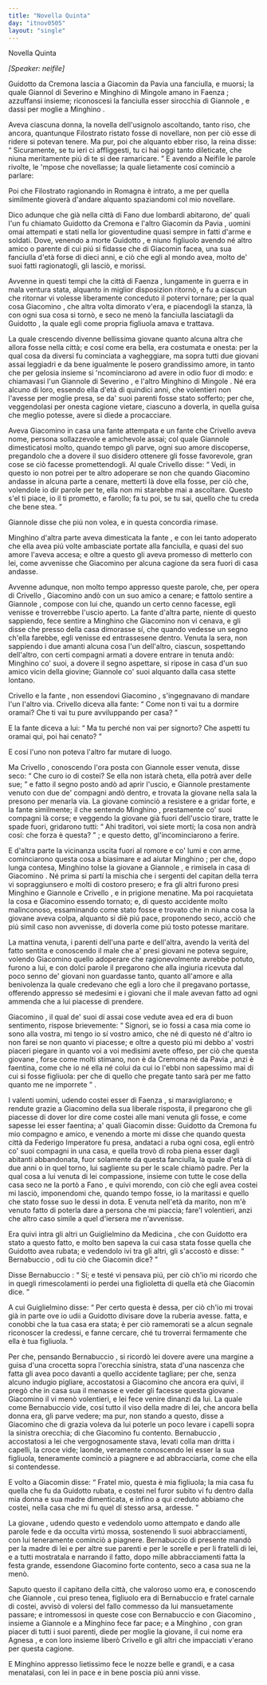 ```yaml
---
title: "Novella Quinta"
day: "itnov0505"
layout: "single"
---
```

<html>
 <head>
 </head>
 <body>
  <div id="nov0505" type="novella" who="neifile">
   <head>
    Novella Quinta
   </head>
   <p>
    <i>
     [Speaker: neifile]
    </i>
   </p>
   <argument>
    <p>
     <milestone id="p05050001"/>
     <name persref="guidotto" type="person">
      Guidotto da Cremona
     </name>
     lascia a
     <name persref="giacomino" type="person">
      Giacomin da Pavia
     </name>
     una fanciulla, e muorsi; la quale
     <name persref="giannole" type="person">
      Giannol di Severino
     </name>
     e
     <name persref="minghino">
      Minghino di Mingole
     </name>
     amano in
     <name placeref="faenza" type="place">
      Faenza
     </name>
     ; azzuffansi insieme; riconoscesi la fanciulla esser sirocchia di
     <name persref="giannole" type="person">
      Giannole
     </name>
     , e dassi per moglie a
     <name persref="minghino" type="person">
      Minghino
     </name>
     .
    </p>
   </argument>
   <div3 type="commentary" who="author">
    <p>
     <milestone id="p05050002"/>
     Aveva ciascuna donna, la novella dell'usignolo ascoltando, tanto riso, che ancora, quantunque
     <name persref="filostrato" type="person">
      Filostrato
     </name>
     ristato fosse di novellare, non per ci&ograve; esse di ridere si potevan tenere. Ma pur, poi che alquanto ebber riso, la
     <name persref="fiammetta" type="person">
      reina
     </name>
     disse:
     <q direct="unspecified" who="fiammetta">
      Sicuramente, se tu ieri ci affliggesti, tu ci hai oggi tanto dileticate, che niuna meritamente pi&uacute; di te si dee ramaricare.
     </q>
     E avendo a Neifile le parole rivolte, le 'mpose che novellasse; la quale lietamente cos&iacute; cominci&ograve; a parlare:
    </p>
   </div3>
   <div3 type="commentary" who="neifile">
    <p>
     <milestone id="p05050003"/>
     Poi che
     <name persref="filostrato" type="person">
      Filostrato
     </name>
     ragionando in
     <name placeref="romagna" type="place">
      Romagna
     </name>
     &egrave; intrato, a me per quella similmente giover&agrave; d'andare alquanto spaziandomi col mio novellare.
    </p>
   </div3>
   <p>
    <milestone id="p05050004"/>
    Dico adunque che gi&agrave; nella citt&agrave; di
    <name placeref="fano" type="place">
     Fano
    </name>
    due lombardi abitarono, de' quali l'un fu chiamato
    <name persref="guidotto" type="person">
     Guidotto da Cremona
    </name>
    e l'altro
    <name persref="giacomino" type="person">
     Giacomin da Pavia
    </name>
    , uomini omai attempati e stati nella lor gioventudine quasi sempre in fatti d'arme e soldati.
    <milestone id="p05050005"/>
    Dove, venendo a morte
    <name persref="guidotto" type="person">
     Guidotto
    </name>
    , e niuno figliuolo avendo n&eacute; altro amico o parente di cui pi&uacute; si fidasse che di
    <name persref="giacomino" type="person">
     Giacomin
    </name>
    facea, una sua fanciulla d'et&agrave; forse di dieci anni, e ci&ograve; che egli al mondo avea, molto de' suoi fatti ragionatogli, gli lasci&ograve;, e morissi.
   </p>
   <p>
    <milestone id="p05050006"/>
    Avvenne in questi tempi che la citt&agrave; di
    <name placeref="faenza" type="place">
     Faenza
    </name>
    , lungamente in guerra e in mala ventura stata, alquanto in miglior disposizion ritorn&ograve;, e fu a ciascun che ritornar vi volesse liberamente conceduto il potervi tornare; per la qual cosa
    <name persref="giacomino" type="person">
     Giacomino
    </name>
    , che altra volta dimorato v'era, e piacendogli la stanza, l&agrave; con ogni sua cosa si torn&ograve;, e seco ne men&ograve; la fanciulla lasciatagli da
    <name persref="guidotto" type="person">
     Guidotto
    </name>
    , la quale egli come propria figliuola amava e trattava.
   </p>
   <p>
    <milestone id="p05050007"/>
    La quale crescendo divenne bellissima
    <name persref="agnesabernabuccio" type="person">
     giovane
    </name>
    quanto alcuna altra che allora fosse nella citt&agrave;; e cos&iacute; come era bella, era costumata e onesta: per la qual cosa da diversi fu cominciata a vagheggiare, ma sopra tutti due giovani assai leggiadri e da bene igualmente le posero grandissimo amore, in tanto che per gelosia insieme si 'ncominciarono ad avere in odio fuor di modo: e chiamavasi l'un
    <name persref="giannole" type="person">
     Giannole di Severino
    </name>
    , e l'altro
    <name persref="minghino" type="person">
     Minghino di Mingole
    </name>
    .
    <milestone id="p05050008"/>
    N&eacute; era alcuno di loro, essendo ella d'et&agrave; di quindici anni, che volentieri non l'avesse per moglie presa, se da' suoi parenti fosse stato sofferto; per che, veggendolasi per onesta cagione vietare, ciascuno a doverla, in quella guisa che meglio potesse, avere si diede a procacciare.
   </p>
   <p>
    <milestone id="p05050009"/>
    Aveva
    <name persref="giacomino" type="person">
     Giacomino
    </name>
    in casa una
    <name persref="fante-0505" type="person">
     fante
    </name>
    attempata e un
    <name persref="fante-0505" type="person">
     fante
    </name>
    che
    <name persref="crivello" type="person">
     Crivello
    </name>
    aveva nome, persona sollazzevole e amichevole assai; col quale
    <name persref="giannole" type="person">
     Giannole
    </name>
    dimesticatosi molto, quando tempo gli parve, ogni suo amore discoperse, pregandolo che a dovere il suo disidero ottenere gli fosse favorevole, gran cose se ci&ograve; facesse promettendogli.
    <milestone id="p05050010"/>
    Al quale
    <name persref="crivello" type="person">
     Crivello
    </name>
    disse:
    <q direct="unspecified" who="crivello">
     Vedi, in questo io non potrei per te altro adoperare se non che quando
     <name persref="giacomino" type="person">
      Giacomino
     </name>
     andasse in alcuna parte a cenare, metterti l&agrave; dove ella fosse, per ci&ograve; che, volendole io dir parole per te, ella non mi starebbe mai a ascoltare. Questo s'el ti piace, io il ti prometto, e farollo; fa tu poi, se tu sai, quello che tu creda che bene stea.
    </q>
   </p>
   <p>
    <milestone id="p05050011"/>
    <name persref="giannole" type="person">
     Giannole
    </name>
    disse che pi&uacute; non volea, e in questa concordia rimase.
   </p>
   <p>
    <milestone id="p05050012"/>
    <name persref="minghino" type="person">
     Minghino
    </name>
    d'altra parte aveva dimesticata la
    <name persref="fante-0505" type="person">
     fante
    </name>
    , e con lei tanto adoperato che ella avea pi&uacute; volte ambasciate portate alla fanciulla, e quasi del suo amore l'aveva accesa; e oltre a questo gli aveva promesso di metterlo con lei, come avvenisse che
    <name persref="giacomino" type="person">
     Giacomino
    </name>
    per alcuna cagione da sera fuori di casa andasse.
   </p>
   <p>
    <milestone id="p05050013"/>
    Avvenne adunque, non molto tempo appresso queste parole, che, per opera di
    <name persref="crivello" type="person">
     Crivello
    </name>
    ,
    <name persref="giacomino" type="person">
     Giacomino
    </name>
    and&ograve; con un suo amico a cenare; e fattolo sentire a
    <name persref="giannole" type="person">
     Giannole
    </name>
    , compose con lui che, quando un certo cenno facesse, egli venisse e troverrebbe l'uscio aperto.
    <milestone id="p05050014"/>
    La
    <name persref="fante-0505" type="person">
     fante
    </name>
    d'altra parte, niente di questo sappiendo, fece sentire a
    <name persref="minghino" type="person">
     Minghino
    </name>
    che
    <name persref="giacomino" type="person">
     Giacomino
    </name>
    non vi cenava, e gli disse che presso della casa dimorasse s&iacute;, che quando vedesse un segno ch'ella farebbe, egli venisse ed entrassesene dentro.
    <milestone id="p05050015"/>
    Venuta la sera, non sappiendo i due amanti alcuna cosa l'un dell'altro, ciascun, sospettando dell'altro, con certi compagni armati a dovere entrare in tenuta and&ograve;:
    <name persref="minghino" type="person">
     Minghino
    </name>
    co' suoi, a dovere il segno aspettare, si ripose in casa d'un suo amico vicin della giovine;
    <name persref="giannole" type="person">
     Giannole
    </name>
    co' suoi alquanto dalla casa stette lontano.
   </p>
   <p>
    <milestone id="p05050016"/>
    <name persref="crivello" type="person">
     Crivello
    </name>
    e la
    <name persref="fante-0505" type="person">
     fante
    </name>
    , non essendovi
    <name persref="giacomino" type="person">
     Giacomino
    </name>
    , s'ingegnavano di mandare l'un l'altro via.
    <name persref="crivello" type="person">
     Crivello
    </name>
    diceva alla fante:
    <q direct="unspecified" who="crivello">
     Come non ti vai tu a dormire oramai? Che ti vai tu pure avviluppando per casa?
    </q>
   </p>
   <p>
    <milestone id="p05050017"/>
    E la
    <name persref="fante-0505" type="person">
     fante
    </name>
    diceva a lui:
    <q direct="unspecified" who="fante-0505">
     Ma tu perch&eacute; non vai per signorto? Che aspetti tu oramai qui, poi hai cenato?
    </q>
   </p>
   <p>
    <milestone id="p05050018"/>
    E cos&iacute; l'uno non poteva l'altro far mutare di luogo.
   </p>
   <p>
    <milestone id="p05050019"/>
    Ma
    <name persref="crivello" type="person">
     Crivello
    </name>
    , conoscendo l'ora posta con
    <name persref="giannole" type="person">
     Giannole
    </name>
    esser venuta, disse seco:
    <q direct="unspecified" who="crivello">
     Che curo io di costei? Se ella non istar&agrave; cheta, ella potr&agrave; aver delle sue;
    </q>
    e fatto il segno posto and&ograve; ad aprir l'uscio, e
    <name persref="giannole" type="person">
     Giannole
    </name>
    prestamente venuto con due de' compagni and&ograve; dentro, e trovata la
    <name persref="agnesabernabuccio" type="person">
     giovane
    </name>
    nella sala la presono per menarla via.
    <milestone id="p05050020"/>
    La giovane cominci&ograve; a resistere e a gridar forte, e la
    <name persref="fante-0505" type="person">
     fante
    </name>
    similmente; il che sentendo
    <name persref="minghino" type="person">
     Minghino
    </name>
    , prestamente co' suoi compagni l&agrave; corse; e veggendo la giovane gi&agrave; fuori dell'uscio tirare, tratte le spade fuori, gridarono tutti:
    <q direct="unspecified" type="othervoice">
     Ahi traditori, voi siete morti; la cosa non andr&agrave; cos&iacute;: che forza &egrave; questa?
    </q>
    ; e questo detto, gl'incominciarono a ferire.
   </p>
   <p>
    <milestone id="p05050021"/>
    E d'altra parte la vicinanza uscita fuori al romore e co' lumi e con arme, cominciarono questa cosa a biasimare e ad aiutar
    <name persref="minghino" type="person">
     Minghino
    </name>
    ; per che, dopo lunga contesa,
    <name persref="minghino" type="person">
     Minghino
    </name>
    tolse la
    <name persref="agnesabernabuccio" type="person">
     giovane
    </name>
    a
    <name persref="giannole" type="person">
     Giannole
    </name>
    , e rimisela in casa di
    <name persref="giacomino" type="person">
     Giacomino
    </name>
    . N&eacute; prima si part&iacute; la mischia che i sergenti del capitan della terra vi sopraggiunsero e molti di costoro presero; e fra gli altri furono presi
    <name persref="minghino" type="person">
     Minghino
    </name>
    e
    <name persref="giannole" type="person">
     Giannole
    </name>
    e
    <name persref="crivello" type="person">
     Crivello
    </name>
    , e in prigione menatine.
    <milestone id="p05050022"/>
    Ma poi racquietata la cosa e
    <name persref="giacomino" type="person">
     Giacomino
    </name>
    essendo tornato; e, di questo accidente molto malinconoso, essaminando come stato fosse e trovato che in niuna cosa la giovane aveva colpa, alquanto si di&egrave; pi&uacute; pace, proponendo seco, acci&ograve; che pi&uacute; simil caso non avvenisse, di doverla come pi&uacute; tosto potesse maritare.
   </p>
   <p>
    <milestone id="p05050023"/>
    La mattina venuta, i parenti dell'una parte e dell'altra, avendo la verit&agrave; del fatto sentita e conoscendo il male che a' presi giovani ne poteva seguire, volendo
    <name persref="giacomino" type="person">
     Giacomino
    </name>
    quello adoperare che ragionevolmente avrebbe potuto, furono a lui, e con dolci parole il pregarono che alla ingiuria ricevuta dal poco senno de' giovani non guardasse tanto, quanto all'amore e alla benivolenza la quale credevano che egli a loro che il pregavano portasse, offerendo appresso s&eacute; medesimi e i giovani che il male avevan fatto ad ogni ammenda che a lui piacesse di prendere.
   </p>
   <p>
    <milestone id="p05050024"/>
    <name persref="giacomino" type="person">
     Giacomino
    </name>
    , il qual de' suoi d&iacute; assai cose vedute avea ed era di buon sentimento, rispose brievemente:
    <q direct="unspecified">
     Signori, se io fossi a casa mia come io sono alla vostra, mi tengo io s&iacute; vostro amico, che n&eacute; di questo n&eacute; d'altro io non farei se non quanto vi piacesse;
     <milestone id="p05050025"/>
     e oltre a questo pi&uacute; mi debbo a' vostri piaceri piegare in quanto voi a voi medisimi avete offeso, per ci&ograve; che questa
     <name persref="agnesabernabuccio" type="person">
      giovane
     </name>
     , forse come molti stimano, non &egrave; da
     <name placeref="cremona" type="place">
      Cremona
     </name>
     n&eacute; da
     <name placeref="pavia" type="place">
      Pavia
     </name>
     , anzi &egrave; faentina, come che io n&eacute; ella n&eacute; colui da cui io l'ebbi non sapessimo mai di cui si fosse figliuola: per che di quello che pregate tanto sar&agrave; per me fatto quanto me ne imporrete
    </q>
    .
   </p>
   <p>
    <milestone id="p05050026"/>
    I valenti uomini, udendo costei esser di
    <name placeref="faenza" type="place">
     Faenza
    </name>
    , si maravigliarono; e rendute grazie a
    <name persref="giacomino" type="person">
     Giacomino
    </name>
    della sua liberale risposta, il pregarono che gli piacesse di dover lor dire come costei alle mani venuta gli fosse, e come sapesse lei esser faentina;
    <milestone id="p05050027"/>
    a' quali
    <name persref="giacomino" type="person">
     Giacomin
    </name>
    disse:
    <name persref="guidotto" type="person">
     Guidotto da Cremona
    </name>
    fu mio compagno e amico, e venendo a morte mi disse che quando questa citt&agrave; da
    <name persref="federicoii" type="person">
     Federigo Imperatore
    </name>
    fu presa, andataci a ruba ogni cosa, egli entr&ograve; co' suoi compagni in una casa, e quella trov&ograve; di roba piena esser dagli abitanti abbandonata, fuor solamente da questa fanciulla, la quale d'et&agrave; di due anni o in quel torno, lui sagliente su per le scale chiam&ograve; padre.
    <milestone id="p05050028"/>
    Per la qual cosa a lui venuta di lei compassione, insieme con tutte le cose della casa seco ne la port&ograve; a
    <name placeref="fano" type="place">
     Fano
    </name>
    , e quivi morendo, con ci&ograve; che egli avea costei mi lasci&ograve;, imponendomi che, quando tempo fosse, io la maritassi e quello che stato fosse suo le dessi in dota.
    <milestone id="p05050029"/>
    E venuta nell'et&agrave; da marito, non m'&egrave; venuto fatto di poterla dare a persona che mi piaccia; fare'l volentieri, anzi che altro caso simile a quel d'iersera me n'avvenisse.
   </p>
   <p>
    <milestone id="p05050030"/>
    Era quivi intra gli altri un
    <name persref="guglielmino" type="person">
     Guiglielmino da Medicina
    </name>
    , che con
    <name persref="guidotto" type="person">
     Guidotto
    </name>
    era stato a questo fatto, e molto ben sapeva la cui casa stata fosse quella che
    <name persref="guidotto" type="person">
     Guidotto
    </name>
    avea rubata; e vedendolo ivi tra gli altri, gli s'accost&ograve; e disse:
    <q direct="unspecified" who="guglielmino">
     <name persref="bernabuccio" type="person">
      Bernabuccio
     </name>
     , odi tu ci&ograve; che
     <name persref="giacomino" type="person">
      Giacomin
     </name>
     dice?
    </q>
   </p>
   <p>
    <milestone id="p05050031"/>
    Disse
    <name persref="bernabuccio" type="person">
     Bernabuccio
    </name>
    :
    <q direct="unspecified" who="bernabuccio">
     S&iacute;; e test&eacute; vi pensava pi&uacute;, per ci&ograve; ch'io mi ricordo che in quegli rimescolamenti io perdei una figlioletta di quella et&agrave; che
     <name persref="giacomino" type="person">
      Giacomin
     </name>
     dice.
    </q>
   </p>
   <p>
    <milestone id="p05050032"/>
    A cui
    <name persref="guglielmino" type="person">
     Guiglielmino
    </name>
    disse:
    <q direct="unspecified">
     Per certo questa &egrave; dessa, per ci&ograve; ch'io mi trovai gi&agrave; in parte ove io udii a
     <name persref="guidotto" type="person">
      Guidotto
     </name>
     divisare dove la ruberia avesse. fatta, e conobbi che la tua casa era stata; &egrave; per ci&ograve; ramemorati se a alcun segnale riconoscer la credessi, e fanne cercare, ch&eacute; tu troverrai fermamente che ella &egrave; tua figliuola.
    </q>
   </p>
   <p>
    <milestone id="p05050033"/>
    Per che, pensando
    <name persref="bernabuccio" type="person">
     Bernabuccio
    </name>
    , si ricord&ograve; lei dovere avere una margine a guisa d'una crocetta sopra l'orecchia sinistra, stata d'una nascenza che fatta gli avea poco davanti a quello accidente tagliare; per che, senza alcuno indugio pigliare, accostatosi a
    <name persref="giacomino" type="person">
     Giacomino
    </name>
    che ancora era quivi, il preg&ograve; che in casa sua il menasse e veder gli facesse questa
    <name persref="agnesabernabuccio" type="person">
     giovane
    </name>
    .
    <milestone id="p05050034"/>
    <name persref="giacomino" type="person">
     Giacomino
    </name>
    il vi men&ograve; volentieri, e lei fece venire dinanzi da lui. La quale come
    <name persref="bernabuccio" type="person">
     Bernabuccio
    </name>
    vide, cos&iacute; tutto il viso della madre di lei, che ancora bella donna era, gli parve vedere; ma pur, non stando a questo, disse a
    <name persref="giacomino" type="person">
     Giacomino
    </name>
    che di grazia voleva da lui poterle un poco levare i capelli sopra la sinistra orecchia; di che
    <name persref="giacomino" type="person">
     Giacomino
    </name>
    fu contento.
    <milestone id="p05050035"/>
    <name persref="bernabuccio" type="person">
     Bernabuccio
    </name>
    , accostatosi a lei che vergognosamente stava, levati colla man dritta i capelli, la croce vide; laonde, veramente conoscendo lei esser la sua figliuola, teneramente cominci&ograve; a piagnere e ad abbracciarla, come che ella si contendesse.
   </p>
   <p>
    <milestone id="p05050036"/>
    E volto a
    <name persref="giacomino" type="person">
     Giacomin
    </name>
    disse:
    <q direct="unspecified" who="bernabuccio">
     Fratel mio, questa &egrave; mia figliuola; la mia casa fu quella che fu da
     <name persref="guidotto" type="person">
      Guidotto
     </name>
     rubata, e costei nel furor subito vi fu dentro dalla mia donna e sua madre dimenticata, e infino a qui creduto abbiamo che costei, nella casa che mi fu quel d&iacute; stesso arsa, ardesse.
    </q>
   </p>
   <p>
    <milestone id="p05050037"/>
    La
    <name persref="agnesabernabuccio" type="person">
     giovane
    </name>
    , udendo questo e vedendolo uomo attempato e dando alle parole fede e da occulta virt&uacute; mossa, sostenendo li suoi abbracciamenti, con lui teneramente cominci&ograve; a piagnere.
    <milestone id="p05050038"/>
    <name persref="bernabuccio" type="person">
     Bernabuccio
    </name>
    di presente mand&ograve; per la madre di lei e per altre sue parenti e per le sorelle e per li fratelli di lei, e a tutti mostratala e narrando il fatto, dopo mille abbracciamenti fatta la festa grande, essendone
    <name persref="giacomino" type="person">
     Giacomino
    </name>
    forte contento, seco a casa sua ne la men&ograve;.
   </p>
   <p>
    <milestone id="p05050039"/>
    Saputo questo il capitano della citt&agrave;, che valoroso uomo era, e conoscendo che
    <name persref="giannole" type="person">
     Giannole
    </name>
    , cui preso tenea, figliuolo era di
    <name persref="bernabuccio" type="person">
     Bernabuccio
    </name>
    e fratel carnale di costei, avvis&ograve; di volersi del fallo commesso da lui mansuetamente passare; e intromessosi in queste cose con
    <name persref="bernabuccio" type="person">
     Bernabuccio
    </name>
    e con
    <name persref="giacomino" type="person">
     Giacomino
    </name>
    , insieme a
    <name persref="giannole" type="person">
     Giannole
    </name>
    e a
    <name persref="minghino" type="person">
     Minghino
    </name>
    fece far pace; e a
    <name persref="minghino" type="person">
     Minghino
    </name>
    , con gran piacer di tutti i suoi parenti, diede per moglie la giovane, il cui nome era
    <name persref="agnesabernabuccio" type="person">
     Agnesa
    </name>
    , e con loro insieme liber&ograve;
    <name persref="crivello" type="person">
     Crivello
    </name>
    e gli altri che impacciati v'erano per questa cagione.
   </p>
   <p>
    <milestone id="p05050040"/>
    E
    <name persref="minghino" type="person">
     Minghino
    </name>
    appresso lietissimo fece le nozze belle e grandi, e a casa menatalasi, con lei in pace e in bene poscia pi&uacute; anni visse.
   </p>
  </div>
 </body>
</html>